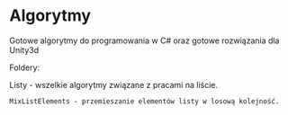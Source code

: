# Algorytmy
Gotowe algorytmy do programowania w C# oraz gotowe rozwiązania dla Unity3d

Foldery:

Listy - wszelkie algorytmy związane z pracami na liście. 

    MixListElements - przemieszanie elementów listy w losową kolejność.

